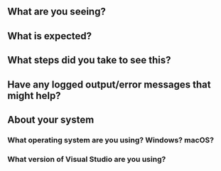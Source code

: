<!--
Thank you so much for your contribution. Before you submit an issue, please read the following:

1. Ensure you have read over contribution guidelines in the README: https://github.com/XamarinUniversity/ENT410/blob/master/README.md.

2. If you have a question, please submit it via the Xamarin University forum: https://forums.xamarin.com/categories/university

3. Delete everything in this comment block.
-->

## What are you seeing?

## What is expected?

## What steps did you take to see this?

## Have any logged output/error messages that might help?

## About your system

### What operating system are you using? Windows? macOS?

### What version of Visual Studio are you using?

